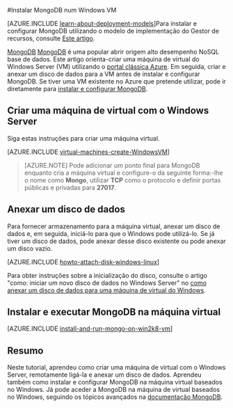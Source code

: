 <properties
    pageTitle="Instalar MongoDB num Windows VM | Microsoft Azure"
    description="Saiba como instalar MongoDB numa VM Azure criados com o modelo clássico de implementação de executar o Windows Server."
    services="virtual-machines-windows"
    documentationCenter=""
    authors="iainfoulds"
    manager="timlt"
    editor="tysonn"
    tags="azure-service-management"/>

<tags
    ms.service="virtual-machines-windows"
    ms.workload="infrastructure-services"
    ms.tgt_pltfrm="vm-windows"
    ms.devlang="na"
    ms.topic="article"
    ms.date="10/10/2016"
    ms.author="iainfou"/>

#<a name="install-mongodb-on-a-windows-vm"></a>Instalar MongoDB num Windows VM

[AZURE.INCLUDE [learn-about-deployment-models](../../includes/learn-about-deployment-models-classic-include.md)]Para instalar e configurar MongoDB utilizando o modelo de implementação do Gestor de recursos, consulte [Este artigo](virtual-machines-windows-classic-install-mongodb.md).

[MongoDB] [ MongoDB] é uma popular abrir origem alto desempenho NoSQL base de dados. Este artigo orienta-criar uma máquina de virtual do Windows Server (VM) utilizando o [portal clássica Azure][AzurePortal]. Em seguida, criar e anexar um disco de dados para a VM antes de instalar e configurar MongoDB. Se tiver uma VM existente no Azure que pretende utilizar, pode ir diretamente para [instalar e configurar MongoDB](#install-and-run-mongodb-on-the-virtual-machine).


## <a name="create-a-virtual-machine-running-windows-server"></a>Criar uma máquina de virtual com o Windows Server

Siga estas instruções para criar uma máquina virtual.

[AZURE.INCLUDE [virtual-machines-create-WindowsVM](../../includes/virtual-machines-create-windowsvm.md)]

> [AZURE.NOTE] Pode adicionar um ponto final para MongoDB enquanto cria a máquina virtual e configure-o da seguinte forma:-lhe o nome como **Mongo**, utilizar **TCP** como o protocolo e definir portas públicas e privadas para **27017**.

## <a name="attach-a-data-disk"></a>Anexar um disco de dados
Para fornecer armazenamento para a máquina virtual, anexar um disco de dados e, em seguida, iniciá-lo para que o Windows pode utilizá-lo. Se já tiver um disco de dados, pode anexar desse disco existente ou pode anexar um disco vazio.

[AZURE.INCLUDE [howto-attach-disk-windows-linux](../../includes/howto-attach-disk-windows-linux.md)]

Para obter instruções sobre a inicialização do disco, consulte o artigo "como: iniciar um novo disco de dados no Windows Server" no [como anexar um disco de dados para uma máquina de virtual do Windows](virtual-machines-windows-classic-attach-disk.md).

## <a name="install-and-run-mongodb-on-the-virtual-machine"></a>Instalar e executar MongoDB na máquina virtual

[AZURE.INCLUDE [install-and-run-mongo-on-win2k8-vm](../../includes/install-and-run-mongo-on-win2k8-vm.md)]

## <a name="summary"></a>Resumo
Neste tutorial, aprendeu como criar uma máquina de virtual com o Windows Server, remotamente ligá-la e anexar um disco de dados.  Aprendeu também como instalar e configurar MongoDB na máquina virtual baseados no Windows. Já pode aceder a MongoDB na máquina de virtual baseados no Windows, seguindo os tópicos avançados na [documentação MongoDB][MongoDocs].

[MongoDocs]: http://docs.mongodb.org/manual/
[MongoDB]: http://www.mongodb.org/
[AzurePortal]: http://manage.windowsazure.com
